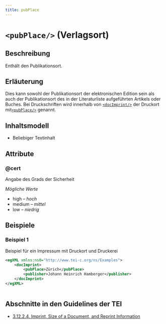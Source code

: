 ```yaml
---
title: pubPlace
---
```




# `<pubPlace/>` (Verlagsort)

## Beschreibung

Enthält den Publikationsort.

## Erläuterung

Dies kann sowohl der Publikationsort der elektronischen Edition sein als auch der Publikationsort des in der Literaturliste aufgeführten Artikels oder Buches. Bei Druckschriften wird innerhalb von [`<docImprint/>`](docImprint.md)  der Druckort mit[`<pubPlace/>`](pubPlace.md)  genannt.

## Inhaltsmodell

- Beliebiger Textinhalt

## Attribute

### @cert

Angabe des Grads der Sicherheit

*Mögliche Werte*

- high – *hoch*
- medium – *mittel*
- low – *niedrig*

## Beispiele

### Beispiel 1

Beispiel für ein Impressum mit Druckort und Druckerei

```xml
<egXML xmlns:ns0="http://www.tei-c.org/ns/Examples">
    <docImprint>
        <pubPlace>Zürich</pubPlace>
        <publisher>Johann Heinrich Hamberger</publisher>
    </docImprint>
</egXML>
               
```

## Abschnitte in den Guidelines der TEI

- [3.12.2.4. Imprint, Size of a Document, and Reprint Information](https://www.tei-c.org/release/doc/tei-p5-doc/en/html/CO.html#COBICOI)